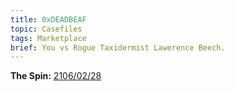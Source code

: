 ```yaml
---
title: 0xDEADBEAF
topic: Casefiles
tags: Marketplace
brief: You vs Rogue Taxidermist Lawerence Beech. 
---
```


__The Spin:__ [2106/02/28](http://thespin.glitch.me/archive/2108-02-28)
